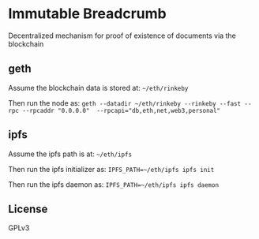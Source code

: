 # Immutable Breadcrumb

Decentralized mechanism for proof of existence of documents via the blockchain

## geth

Assume the blockchain data is stored at: `~/eth/rinkeby`

Then run the node as: `geth --datadir ~/eth/rinkeby --rinkeby --fast --rpc --rpcaddr "0.0.0.0"  --rpcapi="db,eth,net,web3,personal"`

## ipfs

Assume the ipfs path is at: `~/eth/ipfs`

Then run the ipfs initializer as: `IPFS_PATH=~/eth/ipfs ipfs init`

Then run the ipfs daemon as: `IPFS_PATH=~/eth/ipfs ipfs daemon`

## License

GPLv3

